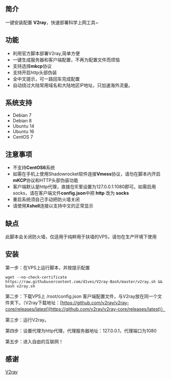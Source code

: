 ## 简介 ##

一键安装配置 **V2ray**，快速部署科学上网工具~

## 功能 ##

- 利用官方脚本部署V2ray,简单方便
- 一键生成服务器和客户端配置，不再为配置文件而烦恼
- 支持选择**mkcp**协议
- 支持开启http头部伪装
- 全中文提示，可一路回车完成配置
- 自动绕过大陆常用域名和大陆地区IP地址，只加速海外流量。

## 系统支持 ##

- Debian 7
- Debian 8
- Ubuntu 14
- Ubuntu 16
- CentOS 7

## 注意事项 ##

- 不支持**CentOS6**系统
- 如需在手机上使用Shadowrocket软件连接**Vmess**协议，请勿在脚本内开启**mKCP**协议和HTTP头部伪装功能
- 客户端默认是http代理，直接在IE里设置为127.0.0.1:1080即可。如需启用socks，请在客户端文件**config.json**中把 **http** 改为 **socks**
- 重启系统须自己手动把防火墙关闭
- 请使用**Xshell**连接以支持中文的正常显示

## 缺点 ##
此脚本会关闭防火墙，仅适用于纯粹用于扶墙的VPS，请勿在生产环境下使用

## 安装 ##
第一步：在VPS上运行脚本，并按提示配置

    wget --no-check-certificate https://raw.githubusercontent.com/d1ves/V2ray-Bash/master/v2ray.sh && bash v2ray.sh

第二步：下载VPS上 /root/config.json 客户端配置文件，与V2ray放在同一个文件夹下。（V2ray下载地址：[https://github.com/v2ray/v2ray-core/releases/latest](https://github.com/v2ray/v2ray-core/releases/latest)）

第三步：运行V2ray。

第四步：设置代理为http代理，代理服务器地址：127.0.0.1，代理端口为1080

第五步：进入自由的互联网！

## 感谢 ##

[V2ray](https://v2ray.com "V2ray")
